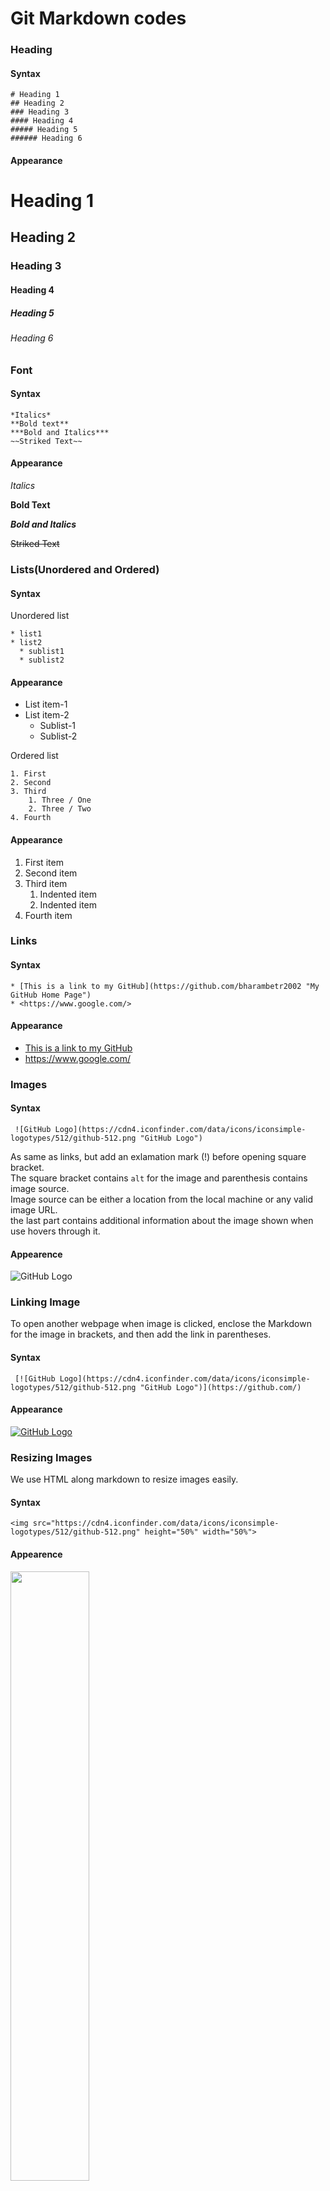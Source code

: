 # Git Markdown codes

### Heading

#### Syntax

```git
# Heading 1
## Heading 2
### Heading 3
#### Heading 4
##### Heading 5
###### Heading 6
```

#### Appearance

# Heading 1

## Heading 2

### Heading 3

#### Heading 4

##### Heading 5

###### Heading 6

### Font

#### Syntax

```git
*Italics*
**Bold text**
***Bold and Italics***
~~Striked Text~~
```

#### Appearance

_Italics_

**Bold Text**

**_Bold and Italics_**

~~Striked Text~~

### Lists(Unordered and Ordered)

#### Syntax

Unordered list

```git
* list1
* list2
  * sublist1
  * sublist2
```

#### Appearance

- List item-1
- List item-2
  - Sublist-1
  - Sublist-2

Ordered list

```
1. First
2. Second
3. Third
    1. Three / One
    2. Three / Two
4. Fourth
```

#### Appearance

1. First item
2. Second item
3. Third item
   1. Indented item
   2. Indented item
4. Fourth item

### Links

#### Syntax

```git
* [This is a link to my GitHub](https://github.com/bharambetr2002 "My GitHub Home Page")
* <https://www.google.com/>
```

#### Appearance

- [This is a link to my GitHub](https://github.com/bharambetr2002 "My Github Home Page")
- <https://www.google.com/>

### Images

#### Syntax

```
 ![GitHub Logo](https://cdn4.iconfinder.com/data/icons/iconsimple-logotypes/512/github-512.png "GitHub Logo")
```

As same as links, but add an exlamation mark (!) before opening square bracket.  
The square bracket contains `alt` for the image and parenthesis contains image source.  
Image source can be either a location from the local machine or any valid image URL.  
the last part contains additional information about the image shown when use hovers through it.

#### Appearence

![GitHub Logo](https://cdn4.iconfinder.com/data/icons/iconsimple-logotypes/512/github-512.png "GitHub Logo")

### Linking Image

To open another webpage when image is clicked, enclose the Markdown for the image in brackets, and then add the link in parentheses.

#### Syntax

```
 [![GitHub Logo](https://cdn4.iconfinder.com/data/icons/iconsimple-logotypes/512/github-512.png "GitHub Logo")](https://github.com/)
```

#### Appearance

[![GitHub Logo](https://cdn4.iconfinder.com/data/icons/iconsimple-logotypes/512/github-512.png "GitHub Logo")](https://github.com/)

### Resizing Images

We use HTML along markdown to resize images easily.

#### Syntax

```
<img src="https://cdn4.iconfinder.com/data/icons/iconsimple-logotypes/512/github-512.png" height="50%" width="50%">
```

#### Appearence

<img src="https://cdn4.iconfinder.com/data/icons/iconsimple-logotypes/512/github-512.png" height="50%" width="50%">

by using `height=""` and `width=""` we can resize images easily. in the example, we used 50% so the image size has decreased to 50% of the image.

### Tables

#### Syntax

```git
|Header1|Header2|Header3|
| --- | --- | --- |
| This | is a | table |
| This | is 2nd | row |
| This | is 3rd | row |
```

#### Appearance

| Header1 | Header2 | Header3 |
| ------- | ------- | ------- |
| This    | is a    | table   |
| This    | is 2nd  | row     |
| This    | is 3rd  | row     |

### CheckBox

#### Syntax

```git
* [ ] Checkbox1

* [ ] Checkbox2

* [x] Checkbox selected

or

- [ ] Checkbox1

- [ ] Checkbox2

- [x] Checkbox selected
```

#### Appearance

- [ ] Checkbox1

- [ ] Checkbox2

- [x] Checkbox selected

> using `- [ ]` or `* []` makes no difference. it shows the same checkboxes. You can use both.

### Block Quotes

#### Syntax

```git
> This is a block quoted text
```

#### Appearance

> This is a block quoted text

### Horizontal Line

#### Syntax

```git
***
___
---
```

#### Appearance

All three will be rendered as:

---

### Code Block

There are three ways to add code in markdown

1. Inline Code (single backtick)
1. Whitespace (Four Spaces Indentation)
1. Fenced Code Block (Three Backticks _or_ Tildes)

#### Syntax

    `this` is an example of inline code.

    '''
    console.log('Used backticks to show snippets')
    '''

    console.log('four whitespace works too!')

#### Appearance

`this` is an example of inline code.

```
console.log('Used backticks to show snippets')
```

    console.log('four whitespace works too!')

### Syntax Highlighting

If language name is mentioned after the end of first set of backticks, the code snippet will be highlighted according to the language.

#### Syntax

    ```js
    console.log('javascript')
    ```

    ```python
    print('python')
    ```

    ```java
    System.out.println('java')
    ```

    ```json
    {
      "firstName": "Tanmay",
      "lastName": "Bharambe
      "age": 22
    }
    ```

#### Appearance

> JavaScript Programming syntax

```js
console.log("javascript");
```

> C Programming syntax

```c
printf("Hello World!\n");
```

> Python Programming syntax

```python
print('python')
```

> Java Programming syntax

```java
System.out.println('java')
```

> JSON Programming syntax

```json
{
  "firstName": "Tanmay",
  "lastName": "Bharambe",
  "age": 22
}
```

> XML Programming syntax

```xml
<Person>
  <FirstName>
    Anurag
  </FirstName>
  <LastName>
    P
  </LastName>
</Person>
```

#### Emphasis

```
*This text will be italic*
_This will also be italic_

**This text will be bold**
__This will also be bold__

_You **can** combine them_
```

#### Appereance

_This text will be italic_
_This will also be italic_

**This text will be bold**
**This will also be bold**

_You **can** combine them_

#### Insert a break between lines </br>

You can add </br>

```git
<br>
```

between lines to insert a break

This text has a break in between that will make the second part </br> to be written onto the next line.
